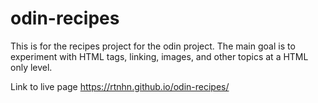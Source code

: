 # odin-recipes
This is for the recipes project for the odin project. The main goal is to experiment with HTML tags, linking, images, and other topics at a HTML only level. 


Link to live page https://rtnhn.github.io/odin-recipes/
